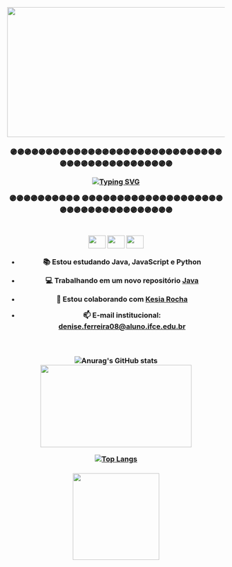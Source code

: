<div align= center>
<img height = 300 width = 850 src= "https://user-images.githubusercontent.com/124710256/224447776-13be37fc-fa4f-4a3d-be91-b4844e931d57.jpg"/>
</div>







<h3 align = center>
 
🟣🟣🟣🟣🟣🟣🟣🟣🟣🟣🟣🟣🟣🟣🟣🟣🟣🟣🟣🟣🟣🟣🟣🟣🟣🟣🟣🟣🟣🟣🟣🟣🟣🟣🟣🟣🟣🟣🟣🟣🟣🟣🟣🟣🟣🟣
 
 
 <a href="https://git.io/typing-svg"><img src="https://readme-typing-svg.herokuapp.com?font=Futura&size=30&duration=2500&pause=1500&color=C93CCF&center=true&vCenter=true&width=500&height=100&lines=HI!+MY+NAME+IS+DENISE+FERREIRA;SEJA+BEM-VINDO!!!" alt="Typing SVG" /></a>


🟣🟣🟣🟣🟣🟣🟣🟣🟣🟣
🟣🟣🟣🟣🟣🟣🟣🟣🟣🟣🟣🟣🟣🟣🟣🟣🟣🟣🟣🟣🟣🟣🟣🟣🟣🟣🟣🟣🟣🟣🟣🟣🟣🟣🟣🟣

 
 
 <h3 align="center">
 
 
<div style="display: inline_block"><br>
 <link rel="stylesheet" href="https://cdn.jsdelivr.net/gh/devicons/devicon@v2.15.1/devicon.min.css">
 <img height= 30 width = 40 src="https://cdn.jsdelivr.net/gh/devicons/devicon/icons/java/java-original.svg" />
 <img height = 30 width = 40 src="https://cdn.jsdelivr.net/gh/devicons/devicon/icons/javascript/javascript-original.svg" />
 <img height = 30 width = 40 src="https://cdn.jsdelivr.net/gh/devicons/devicon/icons/python/python-original.svg" />
          
</div>         
  
- 📚 Estou estudando Java, JavaScript e Python

- 💻 Trabalhando em um novo repositório [Java](https://github.com/DeniseFer/TrabalhoPOO)

- 👯 Estou colaborando com [Kesia Rocha](https://github.com/DeniseFer/DeniseFer/edit/main/README.md)

- 📫 E-mail institucional: denise.ferreira08@aluno.ifce.edu.br



<h3 align = center>
<div style="display: inline_block"><br>
 
 
![Anurag's GitHub stats](https://github-readme-stats.vercel.app/api?username=DeniseFer&show_icons=true&theme=radical)
 <img height = 190 width = 350 src = "https://user-images.githubusercontent.com/124710256/224452495-12cffa35-ccf5-47eb-abb8-66796ed080e4.gif" />


 </div>
 
[![Top Langs](https://github-readme-stats.vercel.app/api/top-langs/?username=DeniseFer&hide_progress=true&theme=radical)](https://github.com/DeniseFer/github-readme-stats)
 
 <h3 align = center>
  
  
 
<img height = 200 width= 200 src ="https://user-images.githubusercontent.com/124710256/224451694-20d18232-5a32-45f5-83b5-d8a83e069d62.gif" />
 
 

